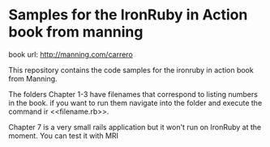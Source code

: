 Samples for the IronRuby in Action book from manning
====================================================

book url: http://manning.com/carrero

This repository contains the code samples for the ironruby in action book from Manning.

The folders Chapter 1-3 have filenames that correspond to listing numbers in the book.
if you want to run them navigate into the folder and execute the command ir <<filename.rb>>.

Chapter 7 is a very small rails application but it won't run on IronRuby at the moment. You can test it with MRI

